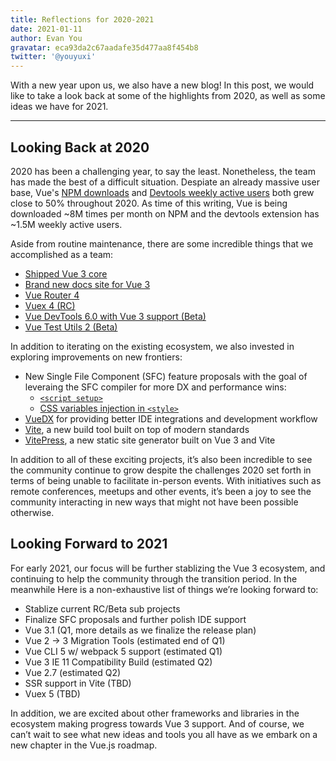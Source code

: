 ```yaml
---
title: Reflections for 2020-2021
date: 2021-01-11
author: Evan You
gravatar: eca93da2c67aadafe35d477aa8f454b8
twitter: '@youyuxi'
---
```


With a new year upon us, we also have a new blog! In this post, we would like to take a look back at some of the highlights from 2020, as well as some ideas we have for 2021.

---

## Looking Back at 2020

2020 has been a challenging year, to say the least. Nonetheless, the team has made the best of a difficult situation. Despiate an already massive user base, Vue's [NPM downloads](https://npm-stat.com/charts.html?package=vue&from=2020-01-01&to=2020-12-31) and [Devtools weekly active users](https://chrome-stats.com/d/nhdogjmejiglipccpnnnanhbledajbpd) both grew close to 50% throughout 2020. As time of this writing, Vue is being downloaded ~8M times per month on NPM and the devtools extension has ~1.5M weekly active users.

Aside from routine maintenance, there are some incredible things that we accomplished as a team:

- [Shipped Vue 3 core](https://github.com/vuejs/vue-next/releases/tag/v3.0.0)
- [Brand new docs site for Vue 3](https://v3.vuejs.org/)
- [Vue Router 4](https://github.com/vuejs/vue-router-next/releases/tag/v4.0.0)
- [Vuex 4 (RC)](https://next.vuex.vuejs.org/)
- [Vue DevTools 6.0 with Vue 3 support (Beta)](https://chrome.google.com/webstore/detail/vuejs-devtools/ljjemllljcmogpfapbkkighbhhppjdbg)
- [Vue Test Utils 2 (Beta)](https://vue-test-utils.vuejs.org/v2/guide/introduction.html)

In addition to iterating on the existing ecosystem, we also invested in exploring improvements on new frontiers:

- New Single File Component (SFC) feature proposals with the goal of leveraing the SFC compiler for more DX and performance wins:
  - [`<script setup>`](https://github.com/vuejs/rfcs/pull/227)
  - [CSS variables injection in `<style>`](https://github.com/vuejs/rfcs/pull/231)
- [VueDX](https://github.com/znck/vue-developer-experience) for providing better IDE integrations and development workflow
- [Vite](http://vitejs.dev/), a new build tool built on top of modern standards
- [VitePress](https://vitepress.vuejs.org/), a new static site generator built on Vue 3 and Vite

In addition to all of these exciting projects, it’s also been incredible to see the community continue to grow despite the challenges 2020 set forth in terms of being unable to facilitate in-person events. With initiatives such as remote conferences, meetups and other events, it’s been a joy to see the community interacting in new ways that might not have been possible otherwise.

## Looking Forward to 2021

For early 2021, our focus will be further stablizing the Vue 3 ecosystem, and continuing to help the community through the transition period. In the meanwhile Here is a non-exhaustive list of things we’re looking forward to:

- Stablize current RC/Beta sub projects
- Finalize SFC proposals and further polish IDE support
- Vue 3.1 (Q1, more details as we finalize the release plan)
- Vue 2 → 3 Migration Tools (estimated end of Q1)
- Vue CLI 5 w/ webpack 5 support (estimated Q1)
- Vue 3 IE 11 Compatibility Build (estimated Q2)
- Vue 2.7 (estimated Q2)
- SSR support in Vite (TBD)
- Vuex 5 (TBD)

In addition, we are excited about other frameworks and libraries in the ecosystem making progress towards Vue 3 support. And of course, we can’t wait to see what new ideas and tools you all have as we embark on a new chapter in the Vue.js roadmap.
